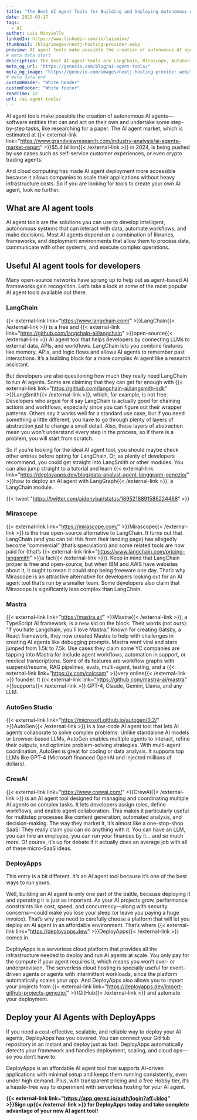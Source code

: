 ```yaml
---
title: "The Best AI Agent Tools for Building and Deploying Autonomous AI Systems"
date: 2025-03-17
tags:
  - AI
author: Luis Minvielle
linkedIn: https://www.linkedin.com/in/luisminv/
thumbnail: /blog/images/nextj-hosting-provider.webp
preview: AI agent tools make possible the creation of autonomous AI agents—software entities that can and act on their own and undertake some step-by-step tasks, like researching for a paper. The AI agent market, which is estimated at $5.4 billion in 2024, is being pushed by use cases such as self-service customer experiences, or even crypto trading agents
# meta data start
description: The best AI agent tools are LangChain, Mirascope, AutoGen, CrewAI, and DeployApps. With them, you’re all set for your next AI agent project.
meta_og_url: "https://genezio.com/blog/ai-agent-tools/"
meta_og_image: "https://genezio.com/images/nextj-hosting-provider.webp"
# meta data end
customHeader: "White header"
customFooter: "White footer"
readTime: 12
url: /ai-agent-tools/
---
```


AI agent tools make possible the creation of autonomous AI agents—software entities that can and act on their own and undertake some step-by-step tasks, like researching for a paper. The AI agent market, which is estimated at {{< external-link link="https://www.grandviewresearch.com/industry-analysis/ai-agents-market-report" >}}$5.4 billion{{< /external-link >}} in 2024, is being pushed by use cases such as self-service customer experiences, or even crypto trading agents.

And cloud computing has made AI agent deployment more accessible because it allows companies to scale their applications without heavy infrastructure costs. So if you are looking for tools to create your own AI agent, look no further.

## What are AI agent tools

AI agent tools are the solutions you can use to develop intelligent, autonomous systems that can interact with data, automate workflows, and make decisions. Most AI agents depend on a combination of libraries, frameworks, and deployment environments that allow them to process data, communicate with other systems, and execute complex operations.

## Useful AI agent tools for developers

Many open-source networks have sprung up to help out as agent-based AI frameworks gain recognition. Let’s take a look at some of the most popular AI agent tools available out there.

### LangChain

{{< external-link link="https://www.langchain.com/" >}}LangChain{{< /external-link >}} is a free and {{< external-link link="https://github.com/langchain-ai/langchain" >}}open-source{{< /external-link >}} AI agent tool that helps developers by connecting LLMs to external data, APIs, and workflows. LangChain lets you combine features like memory, APIs, and logic flows and allows AI agents to remember past interactions. It’s a building block for a more complex AI agent like a research assistant.

But developers are also questioning how much they really need LangChain to run AI agents. Some are claiming that they can get far enough with {{< external-link link="https://github.com/langchain-ai/langsmith-sdk" >}}LangSmith{{< /external-link >}}, which, for example, is not free. Developers who argue for it say LangChain is actually good for chaining actions and workflows, especially since you can figure out their wrapper patterns. Others say it works well for a standard use case, but if you need something a little different, you have to go through plenty of layers of abstraction just to change a small detail. Also, these layers of abstraction mean you won't understand every step in the process, so if there is a problem, you will start from scratch.

So if you’re looking for the ideal AI agent tool, you should maybe check other entries before opting for LangChain. Or, as plenty of developers recommend, you could get straight into LangSmith or other modules. You can also jump straight to a tutorial and learn {{< external-link link="https://deployapps.dev/blog/data-analyst-agent-langgraph-genezio/" >}}how to deploy an AI agent with LangGraph{{< /external-link >}}, a LangChain module.

{{< tweet "https://twitter.com/aidenybai/status/1895218891586224488" >}}

### Mirascope

{{< external-link link="https://mirascope.com/" >}}Mirascope{{< /external-link >}} is the true open-source alternative to LangChain. It turns out that LangChain (and you can tell this from their landing page) has allegedly become “commercial” (that’s speculation) and some related tools are now paid for (that’s {{< external-link link="https://www.langchain.com/pricing-langsmith" >}}a fact{{< /external-link >}}). Keep in mind that LangChain proper is free and open-source, but when IBM and AWS have websites about it, it ought to mean it could stop being freeware one day. That’s why Mirascope is an attractive alternative for developers looking out for an AI agent tool that’s run by a smaller team. Some developers also claim that Mirascope is significantly less complex than LangChain.

### Mastra

{{< external-link link="https://mastra.ai/" >}}Mastra{{< /external-link >}}, a TypeScript AI framework, is a new kid on the block. Their words (not ours): “If you hate Langchain, you'll love Mastra.” Known for creating Gatsby, a React framework, they now created Mastra to help with challenges in creating AI agents like debugging prompts. Mastra went viral and stars jumped from 1.5k to 7.5k. Use cases they claim some YC companies are tapping into Mastra for include agent workflows, automation in support, or medical transcriptions. Some of its features are workflow graphs with suspend/resume, RAG pipelines, evals, multi-agent, testing, and a {{< external-link link="https://x.com/calcsam" >}}very online{{< /external-link >}} founder. It {{< external-link link="https://github.com/mastra-ai/mastra" >}}supports{{< /external-link >}} GPT-4, Claude, Gemini, Llama, and any LLM.

### AutoGen Studio

{{< external-link link="https://microsoft.github.io/autogen/0.2/" >}}AutoGen{{< /external-link >}} is a low-code AI agent tool that lets AI agents collaborate to solve complex problems. Unlike standalone AI models or browser-based LLMs, AutoGen enables multiple agents to interact, refine their outputs, and optimize problem-solving strategies. With multi-agent coordination, AutoGen is great for coding or data analysis. It supports top LLMs like GPT-4 (Microsoft financed OpenAI and injected millions of dollars).

### CrewAI

{{< external-link link="https://www.crewai.com/" >}}CrewAI{{< /external-link >}} is an AI agent tool designed for managing and coordinating multiple AI agents on complex tasks. It lets developers assign roles, define workflows, and enable agent collaboration. This makes it particularly useful for multistep processes like content generation, automated analysis, and decision-making. The way they market it, it’s almost like a one-stop-shop SaaS: They really claim you can do anything with it. You can have an LLM, you can hire an employee, you can run your finances by it… and so much more. Of course, it’s up for debate if it actually does an average job with all of these micro-SaaS ideas.

### DeployApps

This entry is a bit different. It’s an AI agent tool because it’s one of the best ways to run yours.

Well, building an AI agent is only one part of the battle, because deploying it and operating it is just as important. As your AI projects grow, performance constraints like cost, speed, and concurrency—along with security concerns—could make you lose your sleep (or leave you paying a huge invoice). That’s why you need to carefully choose a platform that will let you deploy an AI agent in an affordable environment. That’s where {{< external-link link="https://deployapps.dev/" >}}DeployApps{{< /external-link >}} comes in.

DeployApps is a serverless cloud platform that provides all the infrastructure needed to deploy and run AI agents at scale. You only pay for the compute if your agent requires it, which means you won’t over- or underprovision. The serverless cloud hosting is specially useful for event-driven agents or agents with intermittent workloads, since the platform automatically scales your app. And DeployApps also allows you to import your projects from {{< external-link link="https://deployapps.dev/import-github-projects-genezio/" >}}GitHub{{< /external-link >}} and automate your deployment.

## Deploy your AI Agents with DeployApps

If you need a cost-effective, scalable, and reliable way to deploy your AI agents, DeployApps has you covered. You can connect your GitHub repository in an instant and deploy just as fast. DeployApps automatically detects your framework and handles deployment, scaling, and cloud ops—so you don’t have to.

DeployApps is an affordable AI agent tool that supports AI-driven applications with minimal setup and keeps them running consistently, even under high demand. Plus, with transparent pricing and a free Hobby tier, it’s a hassle-free way to experiment with serverless hosting for your AI agent.

**{{< external-link link="https://app.genez.io/auth/login?aff=blog" >}}Sign up{{< /external-link >}} for DeployApps today and take complete advantage of your new AI agent tool!**
